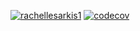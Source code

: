 [![rachellesarkis1](https://circleci.com/gh/rachellesarkis1/js-stack.svg?style=svg)](https://app.circleci.com/pipelines/github/rachellesarkis1/js-stack)
[![codecov](https://codecov.io/gh/rachellesarkis1/js-stack/branch/main/graph/badge.svg?token=CLPJKVCUMZ)](https://codecov.io/gh/rachellesarkis1/js-stack)
